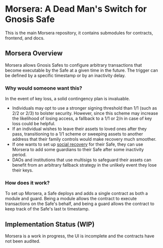 # Morsera: A Dead Man's Switch for Gnosis Safe

This is the main Morsera repository, it contains submodules for contracts, frontend, and docs.

## Morsera Overview

Morsera allows Gnosis Safes to configure arbitrary transactions that become executable by the Safe at a given time in the future.
The trigger can be defined by a specific timestamp or by an inactivity delay. 

### Why would someone want this?

In the event of key loss, a solid contingency plan is invaluable.

* Individuals may opt to use a stronger signing threshold than 1/1 (such as 2/2 or 2/3) to bolster security. However, since this scheme may increase the likelihood of losing access, a fallback to a 1/1 or 2/n in case of key loss could be helpful. 
* If an individual wishes to leave their assets to loved ones after they pass, transitioning to a 1/1 scheme or sweeping assets to another address that their family controls would make recovery much smoother.
* If one wants to set up [social recovery](https://vitalik.ca/general/2021/01/11/recovery.html) for their Safe, they can use Morsera to add some guardians to their Safe after some inactivity period. 
* DAOs and institutions that use multisigs to safeguard their assets can benefit from an arbitrary fallback strategy in the unlikely event they lose their keys.

### How does it work?

To set up Morsera, a Safe deploys and adds a single contract as both a module and guard. Being a module allows the contract to execute transactions on the Safe's behalf, and being a guard allows the contract to keep track of the Safe's last tx timestamp.

## Implementation Status (WIP)

Morsera is a work in progress, the UI is incomplete and the contracts have not been audited.

